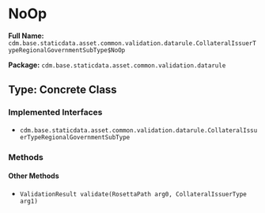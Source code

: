 # NoOp

**Full Name:** `cdm.base.staticdata.asset.common.validation.datarule.CollateralIssuerTypeRegionalGovernmentSubType$NoOp`

**Package:** `cdm.base.staticdata.asset.common.validation.datarule`

## Type: Concrete Class

### Implemented Interfaces

- `cdm.base.staticdata.asset.common.validation.datarule.CollateralIssuerTypeRegionalGovernmentSubType`

### Methods

#### Other Methods

- `ValidationResult validate(RosettaPath arg0, CollateralIssuerType arg1)`

